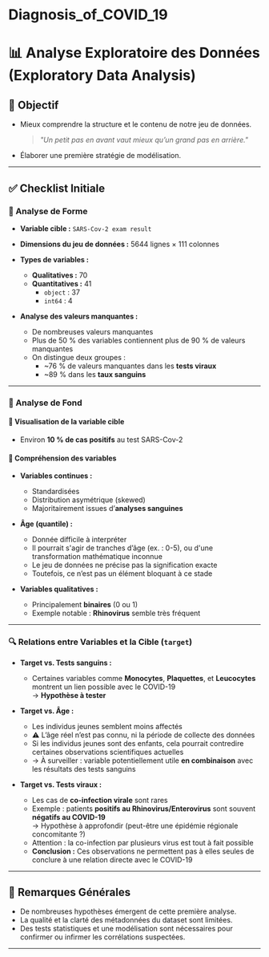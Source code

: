 # Diagnosis_of_COVID_19

# 📊 Analyse Exploratoire des Données (Exploratory Data Analysis)

## 🎯 Objectif

- Mieux comprendre la structure et le contenu de notre jeu de données.
  > _"Un petit pas en avant vaut mieux qu’un grand pas en arrière."_
- Élaborer une première stratégie de modélisation.

---

## ✅ Checklist Initiale

### 🔹 Analyse de Forme

- **Variable cible :** `SARS-Cov-2 exam result`
- **Dimensions du jeu de données :** 5644 lignes × 111 colonnes
- **Types de variables :**

  - **Qualitatives :** 70
  - **Quantitatives :** 41
    - `object` : 37
    - `int64` : 4

- **Analyse des valeurs manquantes :**
  - De nombreuses valeurs manquantes
  - Plus de 50 % des variables contiennent plus de 90 % de valeurs manquantes
  - On distingue deux groupes :
    - ~76 % de valeurs manquantes dans les **tests viraux**
    - ~89 % dans les **taux sanguins**

---

### 🔹 Analyse de Fond

#### 🎯 Visualisation de la variable cible

- Environ **10 % de cas positifs** au test SARS-Cov-2

#### 📌 Compréhension des variables

- **Variables continues :**
  - Standardisées
  - Distribution asymétrique (skewed)
  - Majoritairement issues d’**analyses sanguines**
- **Âge (quantile) :**

  - Donnée difficile à interpréter
  - Il pourrait s'agir de tranches d’âge (ex. : 0-5), ou d'une transformation mathématique inconnue
  - Le jeu de données ne précise pas la signification exacte
  - Toutefois, ce n’est pas un élément bloquant à ce stade

- **Variables qualitatives :**
  - Principalement **binaires** (0 ou 1)
  - Exemple notable : **Rhinovirus** semble très fréquent

---

### 🔍 Relations entre Variables et la Cible (`target`)

- **Target vs. Tests sanguins :**

  - Certaines variables comme **Monocytes**, **Plaquettes**, et **Leucocytes** montrent un lien possible avec le COVID-19  
    → **Hypothèse à tester**

- **Target vs. Âge :**

  - Les individus jeunes semblent moins affectés
  - ⚠️ L’âge réel n’est pas connu, ni la période de collecte des données
  - Si les individus jeunes sont des enfants, cela pourrait contredire certaines observations scientifiques actuelles
  - → À surveiller : variable potentiellement utile **en combinaison** avec les résultats des tests sanguins

- **Target vs. Tests viraux :**
  - Les cas de **co-infection virale** sont rares
  - Exemple : patients **positifs au Rhinovirus/Enterovirus** sont souvent **négatifs au COVID-19**  
    → Hypothèse à approfondir (peut-être une épidémie régionale concomitante ?)
  - Attention : la co-infection par plusieurs virus est tout à fait possible
  - **Conclusion :** Ces observations ne permettent pas à elles seules de conclure à une relation directe avec le COVID-19

---

## 🧠 Remarques Générales

- De nombreuses hypothèses émergent de cette première analyse.
- La qualité et la clarté des métadonnées du dataset sont limitées.
- Des tests statistiques et une modélisation sont nécessaires pour confirmer ou infirmer les corrélations suspectées.

---

